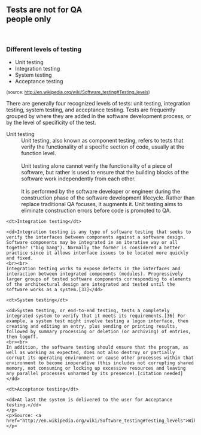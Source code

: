 ##  Tests are not for QA<br> people only

<br>

### Different levels of testing

* Unit testing
* Integration testing
* System testing
* Acceptance testing

<small>(source: http://en.wikipedia.org/wiki/Software_testing#Testing_levels)</small>

<aside class="notes">
    <p>
    There are generally four recognized levels of tests: unit testing, integration testing, system testing, and acceptance testing. Tests are frequently grouped by where they are added in the software development process, or by the level of specificity of the test.
    </p>
    <p>
    <dt>Unit testing</dt>
    <dd>Unit testing, also known as component testing, refers to tests that verify the functionality of a specific section of code, usually at the function level.
    <br><br>
    Unit testing alone cannot verify the functionality of a piece of software, but rather is used to ensure that the building blocks of the software work independently from each other.
    <br><br>
    It is performed by the software developer or engineer during the construction phase of the software development lifecycle. Rather than replace traditional QA focuses, it augments it. Unit testing aims to eliminate construction errors before code is promoted to QA.</dd>

    <dt>Integration testing</dt>

    <dd>Integration testing is any type of software testing that seeks to verify the interfaces between components against a software design. Software components may be integrated in an iterative way or all together ("big bang"). Normally the former is considered a better practice since it allows interface issues to be located more quickly and fixed.
    <br><br>
    Integration testing works to expose defects in the interfaces and interaction between integrated components (modules). Progressively larger groups of tested software components corresponding to elements of the architectural design are integrated and tested until the software works as a system.[33]</dd>

    <dt>System testing</dt>

    <dd>System testing, or end-to-end testing, tests a completely integrated system to verify that it meets its requirements.[36] For example, a system test might involve testing a logon interface, then creating and editing an entry, plus sending or printing results, followed by summary processing or deletion (or archiving) of entries, then logoff.
    <br><br>
    In addition, the software testing should ensure that the program, as well as working as expected, does not also destroy or partially corrupt its operating environment or cause other processes within that environment to become inoperative (this includes not corrupting shared memory, not consuming or locking up excessive resources and leaving any parallel processes unharmed by its presence).[citation needed]</dd>

    <dt>Acceptance testing</dt>

    <dd>At last the system is delivered to the user for Acceptance testing.</dd>
    </p>
    <p>Source: <a href="http://en.wikipedia.org/wiki/Software_testing#Testing_levels">Wikipedia</a></p>
</aside>
